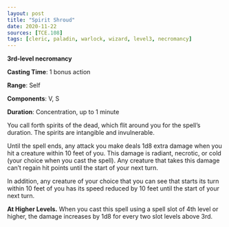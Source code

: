 ```yaml
---
layout: post
title: "Spirit Shroud"
date: 2020-11-22
sources: [TCE.108]
tags: [cleric, paladin, warlock, wizard, level3, necromancy]
---
```


**3rd-level necromancy**

**Casting Time**: 1 bonus action

**Range**: Self

**Components**: V, S

**Duration**: Concentration, up to 1 minute

You call forth spirits of the dead, which flit around you for the spell’s duration. The spirits are intangible and invulnerable.

Until the spell ends, any attack you make deals 1d8 extra damage when you hit a creature within 10 feet of you. This damage is radiant, necrotic, or cold (your choice when you cast the spell). Any creature that takes this damage can’t regain hit points until the start of your next turn.

In addition, any creature of your choice that you can see that starts its turn within 10 feet of you has its speed reduced by 10 feet until the start of your next turn.

**At Higher Levels.** When you cast this spell using a spell slot of 4th level or higher, the damage increases by 1d8 for every two slot levels above 3rd.

